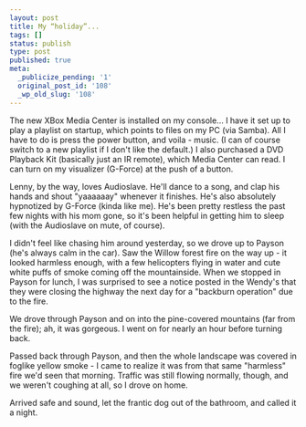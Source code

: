 ```yaml
---
layout: post
title: My “holiday”...
tags: []
status: publish
type: post
published: true
meta:
  _publicize_pending: '1'
  original_post_id: '108'
  _wp_old_slug: '108'
---
```

The new XBox Media Center is installed on my console...  I have it set up to play a playlist on startup, which points to files on my PC (via Samba).  All I have to do is press the power button, and voila - music.  (I can of course switch to a new playlist if I don't like the default.)  I also purchased a DVD Playback Kit (basically just an IR remote), which Media Center can read.  I can turn on my visualizer (G-Force) at the push of a button.

Lenny, by the way, loves Audioslave.  He'll dance to a song, and clap his hands and shout "yaaaaaay" whenever it finishes.  He's also absolutely hypnotized by G-Force (kinda like me).  He's been pretty restless the past few nights with his mom gone, so it's been helpful in getting him to sleep (with the Audioslave on mute, of course).

I didn't feel like chasing him around yesterday, so we drove up to Payson (he's always calm in the car).  Saw the Willow forest fire on the way up - it looked harmless enough, with a few helicopters flying in water and cute white puffs of smoke coming off the mountainside.  When we stopped in Payson for lunch, I was surprised to see a notice posted in the Wendy's that they were closing the highway the next day for a "backburn operation" due to the fire.

We drove through Payson and on into the pine-covered mountains (far from the fire); ah, it was gorgeous.  I went on for nearly an hour before turning back.

Passed back through Payson, and then the whole landscape was covered in foglike yellow smoke - I came to realize it was from that same "harmless" fire we'd seen that morning.  Traffic was still flowing normally, though, and we weren't coughing at all, so I drove on home.

Arrived safe and sound, let the frantic dog out of the bathroom, and called it a night.
